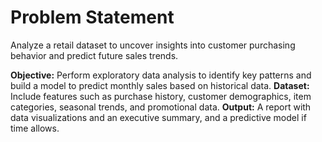 # Problem Statement
Analyze a retail dataset to uncover insights into customer purchasing behavior and predict future sales trends.

**Objective:** Perform exploratory data analysis to identify key patterns and build a model to predict monthly sales based on historical data.
**Dataset:** Include features such as purchase history, customer demographics, item categories, seasonal trends, and promotional data.
**Output:** A report with data visualizations and an executive summary, and a predictive model if time allows.
